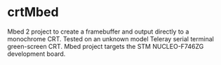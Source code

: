 # crtMbed 
Mbed 2 project to create a framebuffer and output directly to a monochrome CRT.
Tested on an unknown model Teleray serial terminal green-screen CRT.
Mbed project targets the STM NUCLEO-F746ZG development board.
